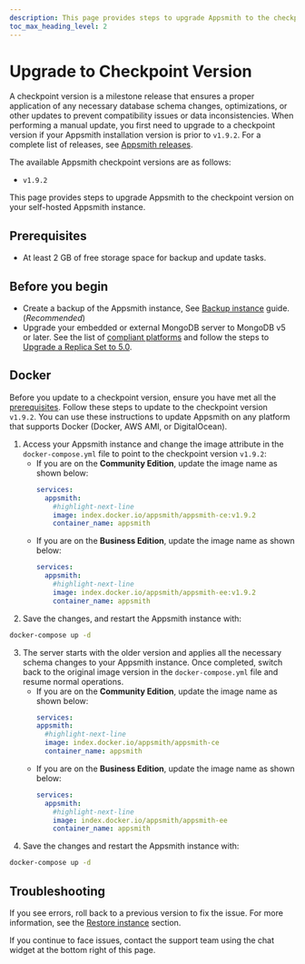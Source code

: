 ```yaml
---
description: This page provides steps to upgrade Appsmith to the checkpoint version on your self-hosted Appsmith instance.
toc_max_heading_level: 2
---
```


# Upgrade to Checkpoint Version

A checkpoint version is a milestone release that ensures a proper application of any necessary database schema changes, optimizations, or other updates to prevent compatibility issues or data inconsistencies. When performing a manual update, you first need to upgrade to a checkpoint version if your Appsmith installation version is prior to `v1.9.2`. For a complete list of releases, see [Appsmith releases](https://github.com/appsmithorg/appsmith/releases).

The available Appsmith checkpoint versions are as follows:

  * `v1.9.2`
  
This page provides steps to upgrade Appsmith to the checkpoint version on your self-hosted Appsmith instance.

## Prerequisites

* At least 2 GB of free storage space for backup and update tasks.

## Before you begin

* Create a backup of the Appsmith instance, See [Backup instance](/getting-started/setup/instance-management/appsmithctl/#backup-instance) guide. (_Recommended_)
* Upgrade your embedded or external MongoDB server to MongoDB v5 or later. See the list of [compliant platforms](https://www.mongodb.com/docs/manual/administration/production-notes/#platform-support) and follow the steps to [Upgrade a Replica Set to 5.0](https://www.mongodb.com/docs/manual/release-notes/5.0-upgrade-replica-set/).

## Docker
Before you update to a checkpoint version, ensure you have met all the [prerequisites](#prerequisites). Follow these steps to update to the checkpoint version `v1.9.2`. You can use these instructions to update Appsmith on any platform that supports Docker (Docker, AWS AMI, or DigitalOcean).

1. Access your Appsmith instance and change the image attribute in the `docker-compose.yml` file to point to the checkpoint version `v1.9.2`:
    * If you are on the **Community Edition**, update the image name as shown below:
        ```yaml
        services:
          appsmith:
            #highlight-next-line
            image: index.docker.io/appsmith/appsmith-ce:v1.9.2
            container_name: appsmith
        ```
    * If you are on the **Business Edition**, update the image name as shown below:
        ```yaml
        services:
          appsmith:
            #highlight-next-line
            image: index.docker.io/appsmith/appsmith-ee:v1.9.2
            container_name: appsmith
        ```
2. Save the changes, and restart the Appsmith instance with:
  ```bash
  docker-compose up -d
  ```
3. The server starts with the older version and applies all the necessary schema changes to your Appsmith instance. Once completed, switch back to the original image version in the `docker-compose.yml` file and resume normal operations.
    * If you are on the **Community Edition**, update the image name as shown below:
        ```yaml
        services:
        appsmith:
          #highlight-next-line
          image: index.docker.io/appsmith/appsmith-ce
          container_name: appsmith
        ```
    * If you are on the **Business Edition**, update the image name as shown below:
        ```yaml
        services:
          appsmith:
            #highlight-next-line
            image: index.docker.io/appsmith/appsmith-ee
            container_name: appsmith
        ```
4. Save the changes and restart the Appsmith instance with: 
  ```bash
  docker-compose up -d
  ```

## Troubleshooting

If you see errors, roll back to a previous version to fix the issue. For more information, see the [Restore instance](/getting-started/setup/instance-management/appsmithctl#restore-instance) section. 

If you continue to face issues, contact the support team using the chat widget at the bottom right of this page.